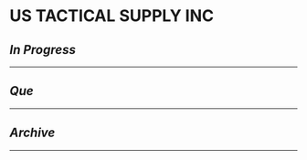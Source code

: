 # US TACTICAL SUPPLY INC

## *In Progress*

--------------------

## *Que*

-----------------------------------
## *Archive*

-----------------------------------

